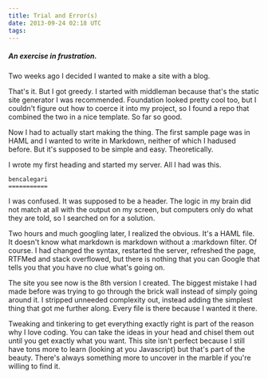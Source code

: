 ```yaml
---
title: Trial and Error(s)
date: 2013-09-24 02:18 UTC
tags:
---
```


##### An exercise in frustration.


Two weeks ago I decided I wanted to make a site with a blog.

That's it. But I got greedy. I started with middleman because that's the static site generator I was recommended. Foundation looked pretty cool too, but I couldn't figure out how to coerce it into my project, so I found a repo that combined the two in a nice template. So far so good. 

Now I had to actually start making the thing. The first sample page was in HAML and I wanted to write in Markdown, neither of which I hadused before. But it's supposed to be simple and easy. Theoretically.  

I wrote my first heading and started my server. All I had was this.

`bencalegari`<br>
`===========`  

I was confused. It was supposed to be a header. The logic in my brain did not match at all with the output on my screen, but computers only do what they are told, so I searched on for a solution.

Two hours and much googling later, I realized the obvious. It's a HAML file. It doesn't know what markdown is markdown without a :markdown filter. Of course. I had changed the syntax, restarted the server, refreshed the page, RTFMed and stack overflowed, but there is nothing that you can Google that tells you that you have no clue what's going on.

The site you see now is the 8th version I created. The biggest mistake I had made before was trying to go through the brick wall instead of simply going around it. I stripped unneeded complexity out, instead adding the simplest thing that got me further along. Every file is there because I wanted it there. 

Tweaking and tinkering to get everything exactly right is part of the reason why I love coding. You can take the ideas in your head and chisel them out until you get exactly what you want. This site isn't perfect because I still have tons more to learn (looking at you Javascript) but that's part of the beauty. There's always something more to uncover in the marble if you're willing to find it. 



